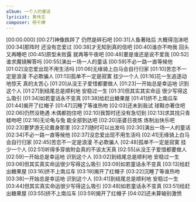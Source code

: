 ```yaml
---
album: 一个人的童话
lyricist: 黄伟文
composer: 杨千嬅
---
```


[00:00.000]
[00:27]神像跌踤了 仍然是碎石吧
[00:31]人鱼著陆后 大概得泡沫吧
[00:34]那阵时 还没有恋爱过
[00:38]才无知到真的信吧
[00:40]谁亦不吻我 回头又再睡吧
[00:45]原型未败露 就再等午夜吧
[00:48]要是谁还是说不爱我
[00:52]谁求魔镜解答吗
[00:55]演出一场一人的童话
[00:59]不必一路一直等候他
[01:02]没恋爱出现不用生活吗
[01:06]无缘骑上白马会自行归家
[01:10]苦恋不一定是浪漫 不必欺骗人
[01:13]孤单不一定是寂寞 挂少一个人
[01:16]花一生追逐动地惊天 真的太苦心
[01:20]从没王子爱惜都要做人
[01:23]一开始总是幸运地 识到这个人
[01:27]到结尾总是顺利地 安稳过一生
[01:31]但其实其实命运 很少写得这么吸引
[01:34]如若童话永不变真
[01:38]给赶出糖果屋
[01:41]挤不上南瓜车
[01:44]揭开了红帽子
[01:47]沉睡了等谁热吻
[02:03]还未到我试 球鞋亦著住吧
[02:06]仍然没艳遇 木偶都抱住吧
[02:10]我暂时还没有急切到
[02:13]求其找只青蛙吻吧
[02:16]无论龟与兔 能全部到达吧
[02:20]巫婆日夜炼 炼制出快乐吧
[02:23]要梦游无论置身那里
[02:27]随时可以出发吗
[02:30]演出一场一人的童话
[02:34]不必一路一直等候他
[02:37]没恋爱出现不用生活吗
[02:41]无缘骑上白马会自行归家
[02:45]苦恋不一定是浪漫 不必欺骗人
[02:48]孤单不一定是寂寞 挂少一个人
[02:51]听得多穿凿附会真的不该太天真
[02:55]从没王子爱惜都要做人
[02:59]一开始总是幸运地 识到这个人
[03:02]到结尾总是顺利地 安稳过一生
[03:06]但其实真实命运很少写得这么吸引
[03:09]如若童话永不变真
[03:13]给赶出糖果屋
[03:16]挤不上南瓜车
[03:19]揭开了红帽子
[03:22]沉睡了等谁热吻
[03:38]一开始总是幸运地 识到这个人
[03:41]到结尾总是顺利地 安稳过一生
[03:44]但其实真实命运很少写得这么吸引
[03:48]如若童话永不变真
[03:51]给赶出糖果屋
[03:55]挤不上南瓜车
[03:59]揭开了红帽子
[04:02]还未算输别激愤
